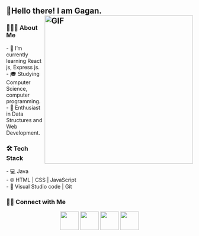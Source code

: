 <h2> 👋Hello there! I am Gagan. 
<img align="right" alt="GIF" src="https://shorturl.at/kr7U7" width="400px"/>
<h3> 👨🏻‍💻 About Me </h3>
- 🔭  I’m currently learning React js, Express js. 
  <br>
- 🎓 Studying Computer Science, computer programming.
  <br>
- 🌱  Enthusiast in Data Structures and Web Development.
  <br>
<h3>🛠 Tech Stack</h3>
- 💻  Java 
  <br>
- 🌐  HTML | CSS | JavaScript 
  <br>
- 🔧  Visual Studio code | Git
<br>

<h3> 🤝🏻 Connect with Me </h3>
<p  align="center">
 <a href="https://x.com/Gagan_zs" target="_main" ><img src="https://img.icons8.com/plasticine/100/000000/twitter.png" width="50" /></a>  
 <a href="https://www.instagram.com/gagan_yet/" target="_main" ><img src="https://img.icons8.com/plasticine/100/000000/instagram-new.png" width="50" /></a>  
 <a href="www.linkedin.com/in/gagan-singh-145781321" target="_main" ><img src="https://img.icons8.com/plasticine/100/000000/linkedin.png" width="50" /></a>
 <a href="mailto:gagansingh010221@gmail.com" target="_main" ><img src="https://img.icons8.com/plasticine/100/000000/gmail.png"  width="50" /></a>
</p>
